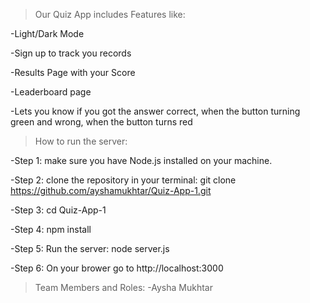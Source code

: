 >Our Quiz App includes Features like:

-Light/Dark Mode

-Sign up to track you records

-Results Page with your Score

-Leaderboard page

-Lets you know if you got the answer correct, when the button turning green and wrong, when the button turns red


>How to run the server:

-Step 1: make sure you have Node.js installed on your machine.

-Step 2: clone the repository in your terminal: git clone https://github.com/ayshamukhtar/Quiz-App-1.git

-Step 3: cd Quiz-App-1

-Step 4: npm install 

-Step 5: Run the server: node server.js

-Step 6: On your brower go to http://localhost:3000


>Team Members and Roles:
-Aysha Mukhtar
 
